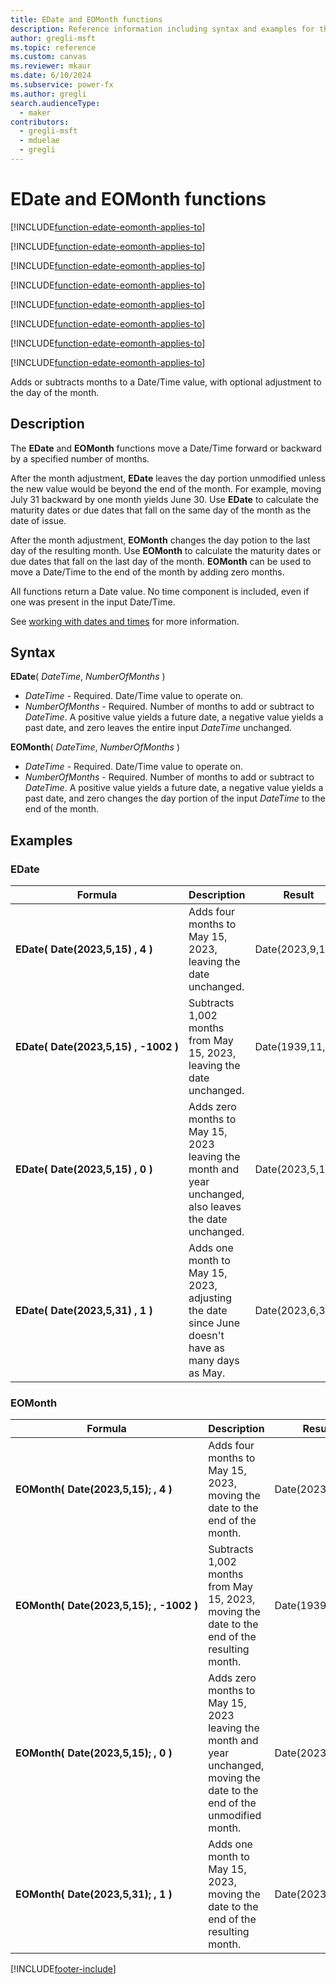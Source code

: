 ```yaml
---
title: EDate and EOMonth functions
description: Reference information including syntax and examples for the EDate and EOMonth functions.
author: gregli-msft
ms.topic: reference
ms.custom: canvas
ms.reviewer: mkaur
ms.date: 6/10/2024
ms.subservice: power-fx
ms.author: gregli
search.audienceType:
  - maker
contributors:
  - gregli-msft
  - mduelae
  - gregli
---
```


# EDate and EOMonth functions

[!INCLUDE[function-edate-eomonth-applies-to](includes/function-edate-eomonth-applies-to.md)]

[!INCLUDE[function-edate-eomonth-applies-to](includes/function-edate-eomonth-applies-to.md)]

[!INCLUDE[function-edate-eomonth-applies-to](includes/function-edate-eomonth-applies-to.md)]

[!INCLUDE[function-edate-eomonth-applies-to](includes/function-edate-eomonth-applies-to.md)]

[!INCLUDE[function-edate-eomonth-applies-to](includes/function-edate-eomonth-applies-to.md)]

[!INCLUDE[function-edate-eomonth-applies-to](includes/function-edate-eomonth-applies-to.md)]

[!INCLUDE[function-edate-eomonth-applies-to](includes/function-edate-eomonth-applies-to.md)]

[!INCLUDE[function-edate-eomonth-applies-to](includes/function-edate-eomonth-applies-to.md)]



Adds or subtracts months to a Date/Time value, with optional adjustment to the day of the month.

## Description

The **EDate** and **EOMonth** functions move a Date/Time forward or backward by a specified number of months.

After the month adjustment, **EDate** leaves the day portion unmodified unless the new value would be beyond the end of the month. For example, moving July 31 backward by one month yields June 30. Use **EDate** to calculate the maturity dates or due dates that fall on the same day of the month as the date of issue.

After the month adjustment, **EOMonth** changes the day potion to the last day of the resulting month. Use **EOMonth** to calculate the maturity dates or due dates that fall on the last day of the month. **EOMonth** can be used to move a Date/Time to the end of the month by adding zero months.

All functions return a Date value. No time component is included, even if one was present in the input Date/Time.

See [working with dates and times](/power-apps/maker/canvas-apps/show-text-dates-times) for more information.

## Syntax

**EDate**( _DateTime_, _NumberOfMonths_ )

- _DateTime_ - Required. Date/Time value to operate on.
- _NumberOfMonths_ - Required. Number of months to add or subtract to _DateTime_. A positive value yields a future date, a negative value yields a past date, and zero leaves the entire input _DateTime_ unchanged.

**EOMonth**( _DateTime_, _NumberOfMonths_ )

- _DateTime_ - Required. Date/Time value to operate on.
- _NumberOfMonths_ - Required. Number of months to add or subtract to _DateTime_. A positive value yields a future date, a negative value yields a past date, and zero changes the day portion of the input _DateTime_ to the end of the month.

## Examples

### EDate

| Formula                                                    | Description                                                                       | Result            |
| ---------------------------------------------------------- | --------------------------------------------------------------------------------- | ----------------- |
| **EDate(&nbsp;Date(2023,5,15)&nbsp;,&nbsp;4&nbsp;)**       | Adds four months to May 15, 2023, leaving the date unchanged.                     | Date(2023,9,15)   |
| **EDate(&nbsp;Date(2023,5,15)&nbsp;,&nbsp;-1002&nbsp;)**   | Subtracts 1,002 months from May 15, 2023, leaving the date unchanged.             | Date(1939,11,15)   |
| **EDate(&nbsp;Date(2023,5,15)&nbsp;,&nbsp;0&nbsp;)**       | Adds zero months to May 15, 2023 leaving the month and year unchanged, also leaves the date unchanged. | Date(2023,5,15)   |
| **EDate(&nbsp;Date(2023,5,31)&nbsp;,&nbsp;1&nbsp;)**       | Adds one month to May 15, 2023, adjusting the date since June doesn't have as many days as May. | Date(2023,6,30)   |

### EOMonth

| Formula                                                     | Description                                                                       | Result            |
| ----------------------------------------------------------- | --------------------------------------------------------------------------------- | ----------------- |
| **EOMonth(&nbsp;Date(2023,5,15);&nbsp;,&nbsp;4&nbsp;)**     | Adds four months to May 15, 2023, moving the date to the end of the month.        | Date(2023,9,30)   |
| **EOMonth(&nbsp;Date(2023,5,15);&nbsp;,&nbsp;-1002&nbsp;)** | Subtracts 1,002 months from May 15, 2023, moving the date to the end of the resulting month.  | Date(1939,11,30)   |
| **EOMonth(&nbsp;Date(2023,5,15);&nbsp;,&nbsp;0&nbsp;)**     | Adds zero months to May 15, 2023 leaving the month and year unchanged, moving the date to the end of the unmodified month.  | Date(2023,5,31)   |
| **EOMonth(&nbsp;Date(2023,5,31);&nbsp;,&nbsp;1&nbsp;)**     | Adds one month to May 15, 2023, moving the date to the end of the resulting month. | Date(2023,6,30)   |


[!INCLUDE[footer-include](../../includes/footer-banner.md)]








